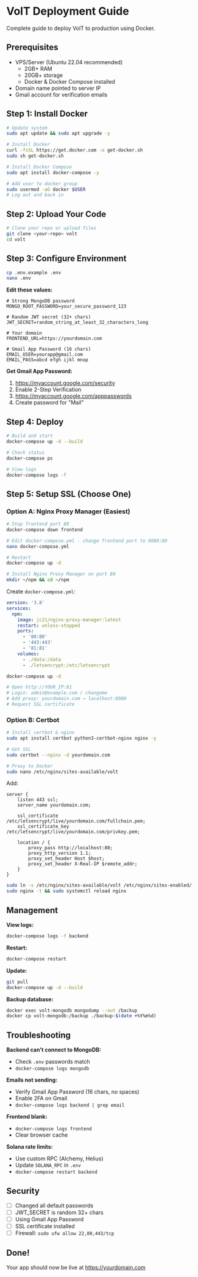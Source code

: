 # VolT Deployment Guide

Complete guide to deploy VolT to production using Docker.

## Prerequisites

- VPS/Server (Ubuntu 22.04 recommended)
  - 2GB+ RAM
  - 20GB+ storage
  - Docker & Docker Compose installed
- Domain name pointed to server IP
- Gmail account for verification emails

## Step 1: Install Docker

```bash
# Update system
sudo apt update && sudo apt upgrade -y

# Install Docker
curl -fsSL https://get.docker.com -o get-docker.sh
sudo sh get-docker.sh

# Install Docker Compose
sudo apt install docker-compose -y

# Add user to docker group
sudo usermod -aG docker $USER
# Log out and back in
```

## Step 2: Upload Your Code

```bash
# Clone your repo or upload files
git clone <your-repo> volt
cd volt
```

## Step 3: Configure Environment

```bash
cp .env.example .env
nano .env
```

**Edit these values:**

```env
# Strong MongoDB password
MONGO_ROOT_PASSWORD=your_secure_password_123

# Random JWT secret (32+ chars)
JWT_SECRET=random_string_at_least_32_characters_long

# Your domain
FRONTEND_URL=https://yourdomain.com

# Gmail App Password (16 chars)
EMAIL_USER=yourapp@gmail.com
EMAIL_PASS=abcd efgh ijkl mnop
```

**Get Gmail App Password:**
1. https://myaccount.google.com/security
2. Enable 2-Step Verification
3. https://myaccount.google.com/apppasswords
4. Create password for "Mail"

## Step 4: Deploy

```bash
# Build and start
docker-compose up -d --build

# Check status
docker-compose ps

# View logs
docker-compose logs -f
```

## Step 5: Setup SSL (Choose One)

### Option A: Nginx Proxy Manager (Easiest)

```bash
# Stop frontend port 80
docker-compose down frontend

# Edit docker-compose.yml - change frontend port to 8080:80
nano docker-compose.yml

# Restart
docker-compose up -d

# Install Nginx Proxy Manager on port 80
mkdir ~/npm && cd ~/npm
```

Create `docker-compose.yml`:
```yaml
version: '3.8'
services:
  npm:
    image: jc21/nginx-proxy-manager:latest
    restart: unless-stopped
    ports:
      - '80:80'
      - '443:443'
      - '81:81'
    volumes:
      - ./data:/data
      - ./letsencrypt:/etc/letsencrypt
```

```bash
docker-compose up -d

# Open http://YOUR_IP:81
# Login: admin@example.com / changeme
# Add proxy: yourdomain.com → localhost:8080
# Request SSL certificate
```

### Option B: Certbot

```bash
# Install certbot & nginx
sudo apt install certbot python3-certbot-nginx nginx -y

# Get SSL
sudo certbot --nginx -d yourdomain.com

# Proxy to Docker
sudo nano /etc/nginx/sites-available/volt
```

Add:
```nginx
server {
    listen 443 ssl;
    server_name yourdomain.com;

    ssl_certificate /etc/letsencrypt/live/yourdomain.com/fullchain.pem;
    ssl_certificate_key /etc/letsencrypt/live/yourdomain.com/privkey.pem;

    location / {
        proxy_pass http://localhost:80;
        proxy_http_version 1.1;
        proxy_set_header Host $host;
        proxy_set_header X-Real-IP $remote_addr;
    }
}
```

```bash
sudo ln -s /etc/nginx/sites-available/volt /etc/nginx/sites-enabled/
sudo nginx -t && sudo systemctl reload nginx
```

## Management

**View logs:**
```bash
docker-compose logs -f backend
```

**Restart:**
```bash
docker-compose restart
```

**Update:**
```bash
git pull
docker-compose up -d --build
```

**Backup database:**
```bash
docker exec volt-mongodb mongodump --out /backup
docker cp volt-mongodb:/backup ./backup-$(date +%Y%m%d)
```

## Troubleshooting

**Backend can't connect to MongoDB:**
- Check `.env` passwords match
- `docker-compose logs mongodb`

**Emails not sending:**
- Verify Gmail App Password (16 chars, no spaces)
- Enable 2FA on Gmail
- `docker-compose logs backend | grep email`

**Frontend blank:**
- `docker-compose logs frontend`
- Clear browser cache

**Solana rate limits:**
- Use custom RPC (Alchemy, Helius)
- Update `SOLANA_RPC` in `.env`
- `docker-compose restart backend`

## Security

- [ ] Changed all default passwords
- [ ] JWT_SECRET is random 32+ chars
- [ ] Using Gmail App Password
- [ ] SSL certificate installed
- [ ] Firewall: `sudo ufw allow 22,80,443/tcp`

## Done!

Your app should now be live at https://yourdomain.com
